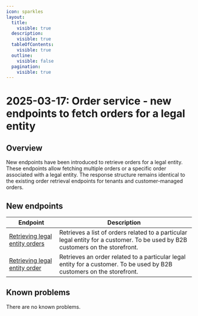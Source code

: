 ```yaml
---
icon: sparkles
layout:
  title:
    visible: true
  description:
    visible: true
  tableOfContents:
    visible: true
  outline:
    visible: false
  pagination:
    visible: true
---
```

# 2025-03-17: Order service - new endpoints to fetch orders for a legal entity

## Overview

New endpoints have been introduced to retrieve orders for a legal entity.
These endpoints allow fetching multiple orders or a specific order associated with a legal entity.
The response structure remains identical to the existing order retrieval endpoints for tenants and customer-managed orders.

## New endpoints

| Endpoint                                                                                            | Description                                                                                                                    |
|-----------------------------------------------------------------------------------------------------|--------------------------------------------------------------------------------------------------------------------------------|
| [Retrieving legal entity orders](https://developer.emporix.io/api-references/api-guides//orders/order/api-reference/orders-customer-managed#get-order-v2-tenant-legal-entity-orders-legalentityid)  | Retrieves a list of orders related to a particular legal entity for a customer. To be used by B2B customers on the storefront. |
| [Retrieving legal entity order](https://developer.emporix.io/api-references/api-guides//orders/order/api-reference/orders-customer-managed#get-order-v2-tenant-legal-entity-orders-legalentityid-orderid)    | Retrieves an order related to a particular legal entity for a customer. To be used by B2B customers on the storefront.         |

## Known problems

There are no known problems.
